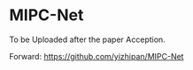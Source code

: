 # MIPC-Net

To be Uploaded after the paper Acception.

Forward:  https://github.com/yizhipan/MIPC-Net
